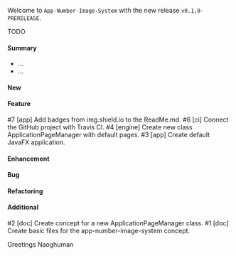 Welcome to `App-Number-Image-System` with the new release `v0.1.0-PRERELEASE`.

TODO



#### Summary
* ...
* ...



#### New



#### Feature
#7 [app] Add badges from img.shield.io to the ReadMe.md.
#6 [ci] Connect the GitHub project with Travis CI.
#4 [engine] Create new class ApplicationPageManager with default pages.
#3 [app] Create default JavaFX application.



#### Enhancement



#### Bug



#### Refactoring



#### Additional
#2 [doc] Create concept for a new ApplicationPageManager class.
#1 [doc] Create basic files for the app-number-image-system concept.



Greetings
Naoghuman



[//]: # (Issues which will be integrated in this release)



[//]: # (Links)
[JavaFX]:http://docs.oracle.com/javase/8/javase-clienttechnologies.htm
[Maven]:http://maven.apache.org/
[NetBeans IDE]:https://netbeans.org/
